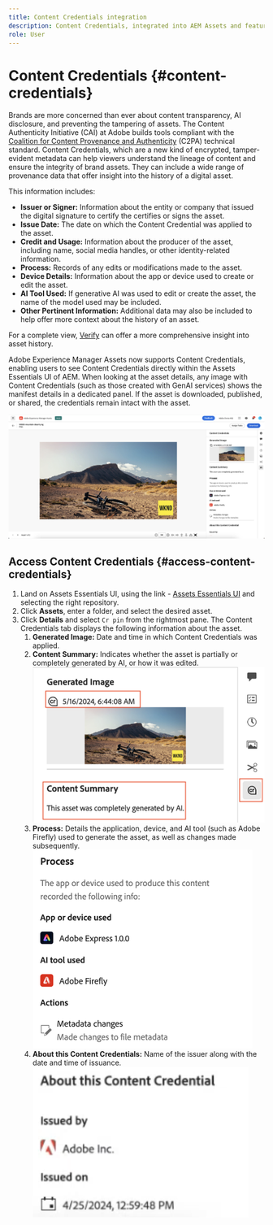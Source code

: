 ```yaml
---
title: Content Credentials integration
description: Content Credentials, integrated into AEM Assets and featured within the AEM Assets Essentials UI, can offer context into the history of an asset, including how it was made and who was involved in creating it. Like a nutrition label for digital content, Content Credentials can help increase transparency and build trust with audiences.
role: User
---
```


# Content Credentials {#content-credentials}

Brands are more concerned than ever about content transparency, AI disclosure, and preventing the tampering of assets. The Content Authenticity Initiative (CAI) at Adobe builds tools compliant with the [Coalition for Content Provenance and Authenticity](https://c2pa.org/specifications/specifications/1.1/specs/C2PA_Specification.html#_trust_model) (C2PA) technical standard. Content Credentials, which are a new kind of encrypted, tamper-evident metadata can help viewers understand the lineage of content and ensure the integrity of brand assets. They can include a wide range of provenance data that offer insight into the history of a digital asset.

This information includes: 

* **Issuer or Signer:** Information about the entity or company that issued the digital signature to certify the certifies or signs the asset.
* **Issue Date:** The date on which the Content Credential was applied to the asset. 
* **Credit and Usage:**  Information about the producer of the asset, including name, social media handles, or other identity-related information. 
* **Process:** Records of any edits or modifications made to the asset. 
* **Device Details:** Information about the app or device used to create or edit the asset.
* **AI Tool Used:** If generative AI was used to edit or create the asset, the name of the model used may be included. 
* **Other Pertinent Information:** Additional data may also be included to help offer more context about the history of an asset. 

For a complete view, [Verify](https://contentcredentials.org/verify) can offer a more comprehensive insight into asset history.
 
Adobe Experience Manager Assets now supports Content Credentials, enabling users to see Content Credentials directly within the Assets Essentials UI of AEM. When looking at the asset details, any image with Content Credentials (such as those created with GenAI services) shows the manifest details in a dedicated panel. If the asset is downloaded, published, or shared, the credentials remain intact with the asset.

![assetss](/help/using/assets/content-credentials.png)

## Access Content Credentials {#access-content-credentials}  

1. Land on Assets Essentials UI, using the link - [Assets Essentials UI](https://experience.adobe.com/#/assets) and selecting the right repository. 
1. Click **Assets**, enter a folder, and select the desired asset. 
1. Click **Details** and select `Cr pin` from the rightmost pane. The Content Credentials tab displays the following information about the asset.  
    1. **Generated Image:** Date and time in which Content Credentials was applied. 
    1. **Content Summary:** Indicates whether the asset is partially or completely generated by AI, or how it was edited.
    ![content summary](/help/using/assets/content-credentials1.png)
    1. **Process:** Details the application, device, and AI tool (such as Adobe Firefly) used to generate the asset, as well as changes made subsequently.
    ![process](/help/using/assets/CR-Process.png)
    1. **About this Content Credentials:** Name of the issuer along with the date and time of issuance.
    ![issuer](/help/using/assets/CR-issuer.png)